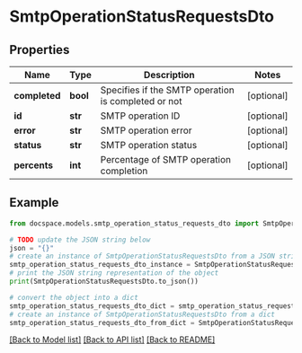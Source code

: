 # SmtpOperationStatusRequestsDto


## Properties

Name | Type | Description | Notes
------------ | ------------- | ------------- | -------------
**completed** | **bool** | Specifies if the SMTP operation is completed or not | [optional] 
**id** | **str** | SMTP operation ID | [optional] 
**error** | **str** | SMTP operation error | [optional] 
**status** | **str** | SMTP operation status | [optional] 
**percents** | **int** | Percentage of SMTP operation completion | [optional] 

## Example

```python
from docspace.models.smtp_operation_status_requests_dto import SmtpOperationStatusRequestsDto

# TODO update the JSON string below
json = "{}"
# create an instance of SmtpOperationStatusRequestsDto from a JSON string
smtp_operation_status_requests_dto_instance = SmtpOperationStatusRequestsDto.from_json(json)
# print the JSON string representation of the object
print(SmtpOperationStatusRequestsDto.to_json())

# convert the object into a dict
smtp_operation_status_requests_dto_dict = smtp_operation_status_requests_dto_instance.to_dict()
# create an instance of SmtpOperationStatusRequestsDto from a dict
smtp_operation_status_requests_dto_from_dict = SmtpOperationStatusRequestsDto.from_dict(smtp_operation_status_requests_dto_dict)
```
[[Back to Model list]](../README.md#documentation-for-models) [[Back to API list]](../README.md#documentation-for-api-endpoints) [[Back to README]](../README.md)


